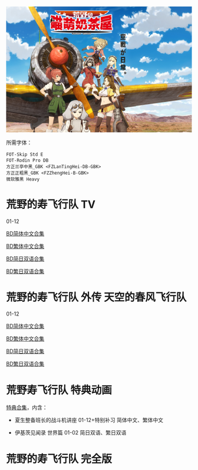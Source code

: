 ![](Kotobuki_poster.png)

所需字体：
```
FOT-Skip Std E
FOT-Rodin Pro DB
方正兰亭中黑_GBK <FZLanTingHei-DB-GBK>
方正正粗黑_GBK <FZZhengHei-B-GBK>
微软雅黑 Heavy
```

# 荒野的寿飞行队 TV

01-12

[BD简体中文合集](https://github.com/Nekomoekissaten-SUB/Nekomoekissaten-poi-Subs/raw/master/Kotobuki/Kotobuki_TV_BD_CHS.7z)

[BD繁体中文合集](https://github.com/Nekomoekissaten-SUB/Nekomoekissaten-poi-Subs/raw/master/Kotobuki/Kotobuki_TV_BD_CHT.7z)

[BD简日双语合集](https://github.com/Nekomoekissaten-SUB/Nekomoekissaten-poi-Subs/raw/master/Kotobuki/Kotobuki_TV_BD_JPSC.7z)

[BD繁日双语合集](https://github.com/Nekomoekissaten-SUB/Nekomoekissaten-poi-Subs/raw/master/Kotobuki/Kotobuki_TV_BD_JPTC.7z)

# 荒野的寿飞行队 外传 天空的春风飞行队

01-12

[BD简体中文合集](https://github.com/Nekomoekissaten-SUB/Nekomoekissaten-poi-Subs/raw/master/Kotobuki/Kotobuki_Gaiden_BD_CHS.7z)

[BD繁体中文合集](https://github.com/Nekomoekissaten-SUB/Nekomoekissaten-poi-Subs/raw/master/Kotobuki/Kotobuki_Gaiden_BD_CHT.7z)

[BD简日双语合集](https://github.com/Nekomoekissaten-SUB/Nekomoekissaten-poi-Subs/raw/master/Kotobuki/Kotobuki_Gaiden_BD_JPSC.7z)

[BD繁日双语合集](https://github.com/Nekomoekissaten-SUB/Nekomoekissaten-poi-Subs/raw/master/Kotobuki/Kotobuki_Gaiden_BD_JPTC.7z)

# 荒野寿飞行队 特典动画

[特典合集](https://github.com/Nekomoekissaten-SUB/Nekomoekissaten-poi-Subs/raw/master/Kotobuki/Kotobuki_SP_BD_Subs.7z)，内含：

- 夏生整备班长的战斗机讲座 01-12+特别补习 简体中文、繁体中文

- 伊基茨见闻录 世界篇 01-02 简日双语、繁日双语

# 荒野的寿飞行队 完全版
